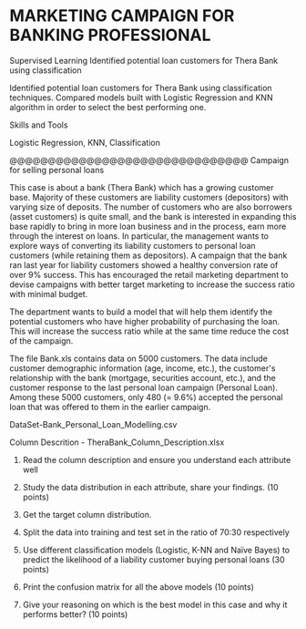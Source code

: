 # MARKETING CAMPAIGN FOR BANKING PROFESSIONAL
Supervised Learning  Identified potential loan customers for Thera Bank using classification 

Identified potential loan customers for Thera Bank using classification techniques. Compared models built with Logistic Regression and KNN algorithm in order to select the best performing one.

Skills and Tools

Logistic Regression, KNN, Classification

@@@@@@@@@@@@@@@@@@@@@@@@@@@@@@@
Campaign for selling personal loans


This case is about a bank (Thera Bank) which has a growing customer base. Majority of these
customers are liability customers (depositors) with varying size of deposits. The number of customers
who are also borrowers (asset customers) is quite small, and the bank is interested in expanding this
base rapidly to bring in more loan business and in the process, earn more through the interest on
loans. In particular, the management wants to explore ways of converting its liability customers to
personal loan customers (while retaining them as depositors). A campaign that the bank ran last year
for liability customers showed a healthy conversion rate of over 9% success. This has encouraged the
retail marketing department to devise campaigns with better target marketing to increase the success
ratio with minimal budget.


The department wants to build a model that will help them identify the potential customers who have
higher probability of purchasing the loan. This will increase the success ratio while at the same time
reduce the cost of the campaign.


The file Bank.xls contains data on 5000 customers. The data include customer demographic
information (age, income, etc.), the customer&#39;s relationship with the bank (mortgage, securities
account, etc.), and the customer response to the last personal loan campaign (Personal Loan). Among
these 5000 customers, only 480 (= 9.6%) accepted the personal loan that was offered to them in the
earlier campaign.

DataSet-Bank_Personal_Loan_Modelling.csv

Column Descrition - TheraBank_Column_Description.xlsx

1. Read the column description and ensure you understand each attribute well


2. Study the data distribution in each attribute, share your findings. (10 points)


3. Get the target column distribution. 


4. Split the data into training and test set in the ratio of 70:30 respectively


5. Use different classification models (Logistic, K-NN and Naïve Bayes) to predict the likelihood of a
liability customer buying personal loans (30 points)


6. Print the confusion matrix for all the above models (10 points)


7. Give your reasoning on which is the best model in this case and why it performs better? (10 points)
